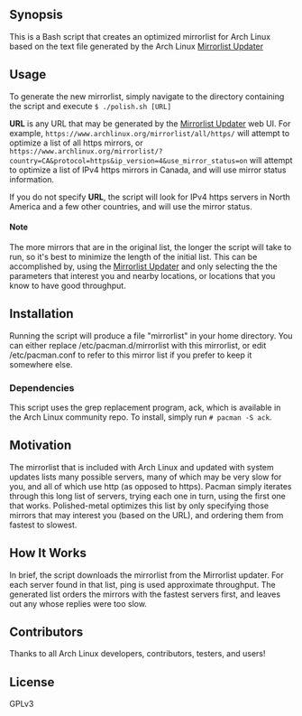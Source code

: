 ## Synopsis

This is a Bash script that creates an optimized mirrorlist for Arch Linux based on the text file generated by the Arch Linux [Mirrorlist Updater](https://www.archlinux.org/mirrorlist/)

## Usage

To generate the new mirrorlist, simply navigate to the directory containing the script and execute `$ ./polish.sh [URL]`

**URL** is any URL that may be generated by the [Mirrorlist Updater](https://www.archlinux.org/mirrorlist/) web UI. For example, `https://www.archlinux.org/mirrorlist/all/https/` will attempt to optimize a list of all https mirrors, or `https://www.archlinux.org/mirrorlist/?country=CA&protocol=https&ip_version=4&use_mirror_status=on` will attempt to optimize a list of IPv4 https mirrors in Canada, and will use mirror status information.

If you do not specify **URL**, the script will look for IPv4 https servers in North America and a few other countries, and will use the mirror status.

#### Note

The more mirrors that are in the original list, the longer the script will take to run, so it's best to minimize the length of the initial list. This can be accomplished by, using the [Mirrorlist Updater](https://www.archlinux.org/mirrorlist/) and only selecting the  the parameters that interest you and nearby locations, or locations that you know to have good throughput.

## Installation

Running the script will produce a file "mirrorlist" in your home directory. You can either replace /etc/pacman.d/mirrorlist with this mirrorlist, or edit /etc/pacman.conf to refer to this mirror list if you prefer to keep it somewhere else.

### Dependencies

This script uses the grep replacement program, ack, which is available in the Arch Linux community repo. To install, simply run `# pacman -S ack`.

## Motivation

The mirrorlist that is included with Arch Linux and updated with system updates lists many possible servers, many of which may be very slow for you, and all of which use http (as opposed to https). Pacman simply iterates through this long list of servers, trying each one in turn, using the first one that works. Polished-metal optimizes this list by only specifying those mirrors that may interest you (based on the URL), and ordering them from fastest to slowest.

## How It Works

In brief, the script downloads the mirrorlist from the Mirrorlist updater. For each server found in that list, ping is used approximate throughput. The generated list orders the mirrors with the fastest servers first, and leaves out any whose replies were too slow.

## Contributors

Thanks to all Arch Linux developers, contributors, testers, and users!

## License

GPLv3
